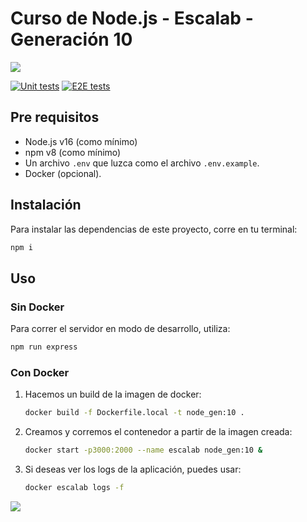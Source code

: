# Curso de Node.js - Escalab - Generación 10

![](https://tenor.com/view/siuuu-gif-24393397)


[![Unit tests](https://github.com/Escalab-Academy/curso_node_gen_10/actions/workflows/unit-test.yml/badge.svg)](https://github.com/Escalab-Academy/curso_node_gen_10/actions/workflows/unit-test.yml)
[![E2E tests](https://github.com/Escalab-Academy/curso_node_gen_10/actions/workflows/e2e-test.yml/badge.svg)](https://github.com/Escalab-Academy/curso_node_gen_10/actions/workflows/e2e-test.yml)

## Pre requisitos

- Node.js v16 (como mínimo)
- npm v8 (como mínimo)
- Un archivo `.env` que luzca como el archivo `.env.example`.
- Docker (opcional).

## Instalación

Para instalar las dependencias de este proyecto, corre en tu terminal:

```bash
npm i
```

## Uso

### Sin Docker

Para correr el servidor en modo de desarrollo, utiliza:
```bash
npm run express
```

### Con Docker

1. Hacemos un build de la imagen de docker:
    ```bash
    docker build -f Dockerfile.local -t node_gen:10 .
    ```
2. Creamos y corremos el contenedor a partir de la imagen creada:
    ```bash
    docker start -p3000:2000 --name escalab node_gen:10 &
    ```
3. Si deseas ver los logs de la aplicación, puedes usar:
    ```bash
    docker escalab logs -f
    ```


![](http://www.reactiongifs.us/wp-content/uploads/2013/10/nuh_uh_conan_obrien.gif)
